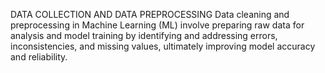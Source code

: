 DATA COLLECTION AND DATA PREPROCESSING
Data cleaning and preprocessing in Machine Learning (ML) involve preparing raw data for analysis and model training by identifying and addressing errors, inconsistencies, and missing values, ultimately improving model accuracy and reliability. 
